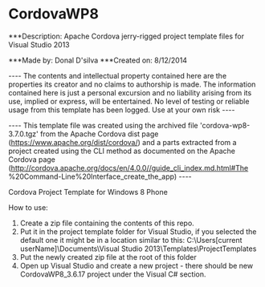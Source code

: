 CordovaWP8
==========

***Description: Apache Cordova jerry-rigged project template files for Visual 
Studio 2013

***Made by: Donal D'silva
***Created on: 8/12/2014

---- The contents and intellectual property contained here are the properties 
its creator and no claims to authorship is made. The information contained here 
is just a personal excursion and no liability arising from its use, implied or 
express, will be entertained. No level of testing or reliable usage from this 
template has been logged. Use at your own risk ----

---- This template file was created using the archived file 'cordova-wp8-
3.7.0.tgz' from the Apache Cordova dist page (https://www.apache.org/dist/cordova/) and a parts extracted from a project 
created using the CLI method as documented on the Apache Cordova page (http://cordova.apache.org/docs/en/4.0.0//guide_cli_index.md.html#The
%20Command-Line%20Interface_create_the_app) ----

Cordova Project Template for Windows 8 Phone

How to use:
1. Create a zip file containing the contents of this repo.
2. Put it in the project template folder for Visual Studio, if you selected the default one it might be in a location similar to this: C:\Users\[current userName]\Documents\Visual Studio 2013\Templates\ProjectTemplates
3. Put the newly created zip file at the root of this folder
4. Open up Visual Studio and create a new project - there should be new CordovaWP8_3.6.17 project under the Visual C# section.
